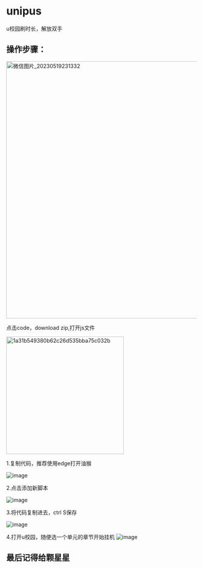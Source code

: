 # unipus
u校园刷时长，解放双手
## 操作步骤：
<img width="681" alt="微信图片_20230519231332" src="https://github.com/Cyakw/unipus/assets/117822144/c63043d6-7f42-4037-a365-7e906f7a7135">

点击code，download zip,打开js文件


<img width="311" alt="1a31b549380b62c26d535bba75c032b" src="https://github.com/Cyakw/unipus/assets/117822144/40067c90-77d6-4f96-874d-6842922ecb00">


1.复制代码，推荐使用edge打开油猴



![image](https://github.com/Cyakw/unipus/assets/117822144/35f7cadd-1e14-4032-97c6-9144d114f27e)


2.点击添加新脚本


![image](https://github.com/Cyakw/unipus/assets/117822144/f26ea260-d747-4a40-9bb8-d15ad19ea400)


3.将代码复制进去，ctrl S保存 

![image](https://github.com/Cyakw/unipus/assets/117822144/d478cd9f-23cf-401b-bb6f-9d87d4ad0289)


4.打开u校园，随便选一个单元的章节开始挂机
![image](https://github.com/Cyakw/unipus/assets/117822144/9d619d14-7674-4516-87ad-2b6f77ed72e6)


## 最后记得给颗星星
